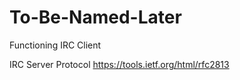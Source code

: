 # To-Be-Named-Later
Functioning IRC Client

IRC Server Protocol
https://tools.ietf.org/html/rfc2813
